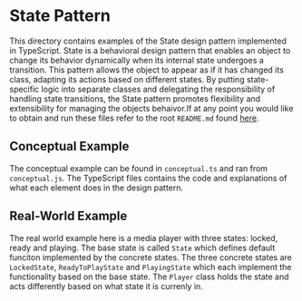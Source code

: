 # State Pattern
This directory contains examples of the State design pattern implemented in TypeScript. State is a behavioral design pattern that enables an object to change its behavior dynamically when its internal state undergoes a transition. This pattern allows the object to appear as if it has changed its class, adapting its actions based on different states. By putting state-specific logic into separate classes and delegating the responsibility of handling state transitions, the State pattern promotes flexibility and extensibility for managing the objects behaivor.If at any point you would like to obtain and run these files refer to the root `README.md` found [here](../../).

## Conceptual Example
The conceptual example can be found in `conceptual.ts` and ran from `conceptual.js`. The TypeScript files contains the code and explanations of what each element does in the design pattern.

## Real-World Example
The real world example here is a media player with three states: locked, ready and playing. The base state is called `State` which defines default funciton implemented by the concrete states. The three concrete states are `LockedState`, `ReadyToPlayState` and `PlayingState` which each implement the functionality based on the base state. The `Player` class holds the state and acts differently based on what state it is currenly in.